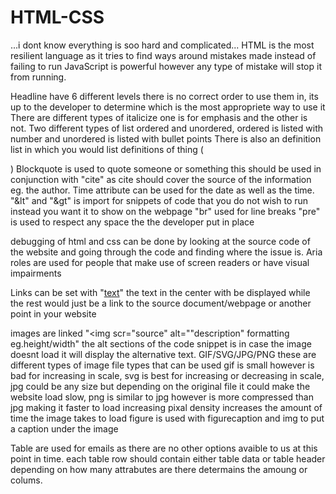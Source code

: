 # HTML-CSS

...i dont know everything is soo hard and complicated...
HTML is the most resilient language as it tries to find ways around mistakes made instead of failing to run
JavaScript is powerful however any type of mistake will stop it from running.

Headline have 6 different levels there is no correct order to use them in, its up to the developer to determine which is the most appropriete way to use it 
There are different types of italicize one is for emphasis and the other is not.
Two different types of list ordered and unordered, ordered is listed with number and unordered is listed with bullet points 
There is also an definition list in which you would list definitions of thing (<dl><dt><dd></dd></dt><dl>)
Blockquote is used to quote someone or something this should be used in conjunction with "cite" as cite should cover the source of the information eg. the author.
Time attribute can be used for the date as well as the time.
"&lt" and "&gt" is import for snippets of code that you do not wish to run instead you want it to show on the webpage 
"br" used for line breaks "pre" is used to respect any space the the developer put in place

debugging of html and css can be done by looking at the source code of the website and going through the code and finding where the issue is.
Aria roles are used for people that make use of screen readers or have visual impairments 

Links can be set with "<a href="source">text</a>" the text in the center with be displayed while the rest would just be a link to the source document/webpage or another point in your website

images are linked "<img scr="source" alt=""description" formatting eg.height/width" the alt sections of the code snippet is in case the image doesnt load it will display the alternative text.
GIF/SVG/JPG/PNG these are different types of image file types that can be used gif is small however is bad for increasing in scale, svg is best for increasing or decreasing in scale, jpg could be any size but depending on the original file it could make the website load slow, png is similar to jpg however is more compressed than jpg making it faster to load 
increasing pixal density increases the amount of time the image takes to load 
figure is used with figurecaption and img to put a caption under the image 


Table are used for emails as there are no other options avaible to us at this point in time.
each table row should contain either table data or table header depending on how many attrabutes are there determains the amoung or colums.
